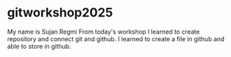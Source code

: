 # gitworkshop2025
My name is Sujan Regmi
From today's workshop I learned to create repository and connect git and github.
I learned to create a file in github and able to store in github.